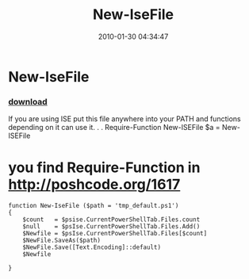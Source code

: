 ﻿---
pid:            1618
poster:         Bernd Kriszio
title:          New-IseFile
date:           2010-01-30 04:34:47
format:         posh
parent:         0
parent:         0

---

# New-IseFile

### [download](1618.ps1)

If you are using ISE put this file anywhere into your PATH and functions depending on it can use it.
 .  . Require-Function New-ISEFile
$a = New-ISEFile
# you find Require-Function in  http://poshcode.org/1617  

```posh
function New-IseFile ($path = 'tmp_default.ps1')
{
    $count   = $psise.CurrentPowerShellTab.Files.count
    $null    = $psIse.CurrentPowerShellTab.Files.Add()
    $Newfile = $psIse.CurrentPowerShellTab.Files[$count]
    $NewFile.SaveAs($path)
    $NewFile.Save([Text.Encoding]::default)
    $Newfile

}

```
